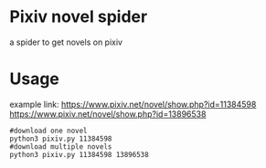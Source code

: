 # Pixiv novel spider
a spider to get novels on pixiv

# Usage
example link: 
https://www.pixiv.net/novel/show.php?id=11384598
https://www.pixiv.net/novel/show.php?id=13896538
```shell
#download one novel
python3 pixiv.py 11384598
#download multiple novels
python3 pixiv.py 11384598 13896538
```

